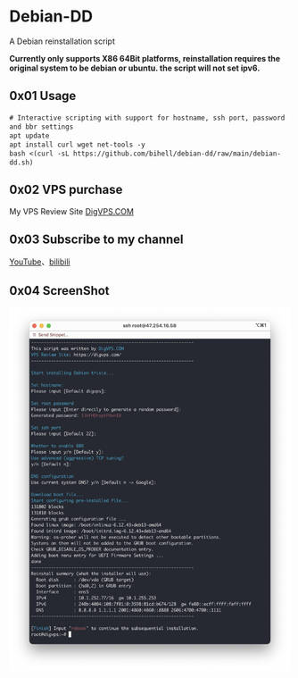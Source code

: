 # Debian-DD

A Debian reinstallation script

**Currently only supports X86 64Bit platforms, reinstallation requires the original system to be debian or ubuntu. the script will not set ipv6.**

## 0x01 Usage

```
# Interactive scripting with support for hostname, ssh port, password and bbr settings
apt update
apt install curl wget net-tools -y
bash <(curl -sL https://github.com/bihell/debian-dd/raw/main/debian-dd.sh)
```

## 0x02 VPS purchase

My VPS Review Site [DigVPS.COM](https://digvps.com/)

## 0x03 Subscribe to my channel

[YouTube](https://www.youtube.com/channel/UCINmrFonh6v0VTyWhudSQ2w)、[bilibili](https://space.bilibili.com/88900889)

## 0x04 ScreenShot

![](Screenshot.png)
